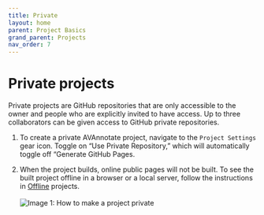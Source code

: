 ```yaml
---
title: Private
layout: home
parent: Project Basics
grand_parent: Projects
nav_order: 7
---
```


# Private projects 

Private projects are GitHub repositories that are only accessible to the owner and people who are explicitly invited to have access. Up to three collaborators can be given access to GitHub private repositories.

1. To create a private AVAnnotate project, navigate to the `Project Settings` gear icon. Toggle on “Use Private Repository,” which will automatically toggle off “Generate GitHub Pages.

2. When the project builds, online public pages will not be built. To see the built project offline in a browser or a local server, follow the instructions in [Offline](https://avannotate.github.io/documentation/pages/offline/) projects. 
<br><br>
![Image 1: How to make a project private](../../assets/privateprojectimage1.png) 
<br><br>
